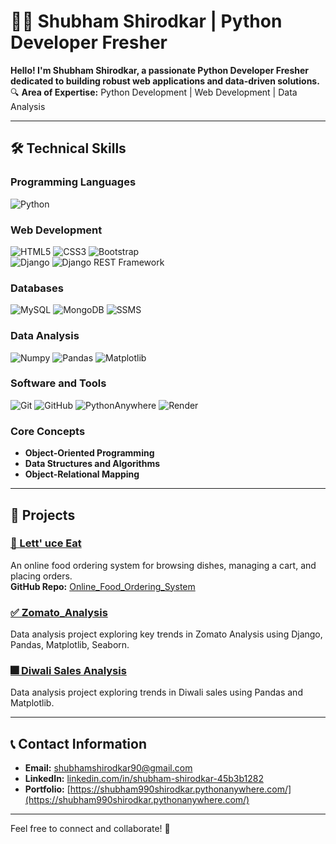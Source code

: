 # 👨‍💻 Shubham Shirodkar | Python Developer Fresher

**Hello! I'm Shubham Shirodkar, a passionate Python Developer Fresher dedicated to building robust web applications and data-driven solutions.**  
🔍 **Area of Expertise:** Python Development | Web Development | Data Analysis  

---

## 🛠️ **Technical Skills**  

### **Programming Languages**  
![Python](https://img.shields.io/badge/Python-%2314354C.svg?style=for-the-badge&logo=python&logoColor=white)

### **Web Development**  
![HTML5](https://img.shields.io/badge/HTML5-%23E34F26.svg?style=for-the-badge&logo=html5&logoColor=white)
![CSS3](https://img.shields.io/badge/CSS3-%231572B6.svg?style=for-the-badge&logo=css3&logoColor=white)
![Bootstrap](https://img.shields.io/badge/Bootstrap-%23563D7C.svg?style=for-the-badge&logo=bootstrap&logoColor=white)  
![Django](https://img.shields.io/badge/Django-%23092E20.svg?style=for-the-badge&logo=django&logoColor=white)
![Django REST Framework](https://img.shields.io/badge/DRF-%23092E20.svg?style=for-the-badge&logo=django&logoColor=white)

### **Databases**  
![MySQL](https://img.shields.io/badge/MySQL-%2300f.svg?style=for-the-badge&logo=mysql&logoColor=white)
![MongoDB](https://img.shields.io/badge/MongoDB-%234ea94b.svg?style=for-the-badge&logo=mongodb&logoColor=white)
![SSMS](https://img.shields.io/badge/SSMS-%235C2D91.svg?style=for-the-badge&logo=microsoftsqlserver&logoColor=white)

### **Data Analysis**  
![Numpy](https://img.shields.io/badge/Numpy-%23013243.svg?style=for-the-badge&logo=numpy&logoColor=white)
![Pandas](https://img.shields.io/badge/Pandas-%23150458.svg?style=for-the-badge&logo=pandas&logoColor=white)
![Matplotlib](https://img.shields.io/badge/Matplotlib-%233377AA.svg?style=for-the-badge&logo=matplotlib&logoColor=white)

### **Software and Tools**  
![Git](https://img.shields.io/badge/Git-%23F05033.svg?style=for-the-badge&logo=git&logoColor=white)
![GitHub](https://img.shields.io/badge/GitHub-%23181717.svg?style=for-the-badge&logo=github&logoColor=white)
![PythonAnywhere](https://img.shields.io/badge/PythonAnywhere-%2314354C.svg?style=for-the-badge&logo=python&logoColor=white)
![Render](https://img.shields.io/badge/Render-%2300D2FF.svg?style=for-the-badge&logo=render&logoColor=white)

### **Core Concepts**  
- **Object-Oriented Programming**  
- **Data Structures and Algorithms**  
- **Object-Relational Mapping**  

---

## 🚀 **Projects**  

### [🍴 Lett' uce Eat](https://shubham373shirodkar.pythonanywhere.com/)  
An online food ordering system for browsing dishes, managing a cart, and placing orders.  
**GitHub Repo:** [Online_Food_Ordering_System](https://github.com/Shirodkar-Shubham-GitHub/Online_Food_Ordering_System)  

### [✅ Zomato_Analysis](https://github.com/Shirodkar-Shubham-GitHub/Zomato_Analysis)  
Data analysis project exploring key trends in Zomato Analysis using Django, Pandas, Matplotlib, Seaborn.

### [🎆 Diwali Sales Analysis](https://github.com/Shirodkar-Shubham-GitHub/Diwali_Sales_Analysis)  
Data analysis project exploring trends in Diwali sales using Pandas and Matplotlib.  

---

## 📞 **Contact Information**  

- **Email:** [shubhamshirodkar90@gmail.com](mailto:shubhamshirodkar90@gmail.com)  
- **LinkedIn:** [linkedin.com/in/shubham-shirodkar-45b3b1282](http://www.linkedin.com/in/shubham-shirodkar-45b3b1282/)  
- **Portfolio:** [https://shubham990shirodkar.pythonanywhere.com/](https://shubham990shirodkar.pythonanywhere.com/)  

---

Feel free to connect and collaborate! 🚀  
